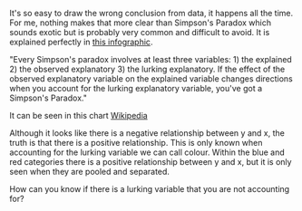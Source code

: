 It's so easy to draw the wrong conclusion from data, it happens all the time. For me, nothing makes that more clear than Simpson's Paradox which sounds exotic but is probably very common and difficult to avoid. It is explained perfectly in [this infographic](http://vudlab.com/simpsons/).

"Every Simpson's paradox involves at least three variables: 1) the explained 2) the observed explanatory 3) the lurking explanatory. If the effect of the observed explanatory variable on the explained variable changes directions when you account for the lurking explanatory variable, you've got a Simpson's Paradox."

It can be seen in this chart [Wikipedia](http://upload.wikimedia.org/wikipedia/commons/4/47/Simpson%27s_paradox_continuous.svg)

Although it looks like there is a negative relationship between y and x, the truth is that there is a positive relationship. This is only known when accounting for the lurking variable we can call colour. Within the blue and red categories there is a positive relationship between y and x, but it is only seen when they are pooled and separated.

How can you know if there is a lurking variable that you are not accounting for?
